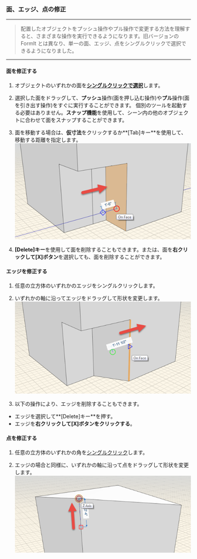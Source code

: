 

### 面、エッジ、点の修正

---

> 配置したオブジェクトをプッシュ操作やプル操作で変更する方法を理解すると、さまざまな操作を実行できるようになります。旧バージョンの FormIt とは異なり、単一の面、エッジ、点をシングルクリックで選択できるようになりました。

---

#### 面を修正する

1. オブジェクトのいずれかの面を[**シングルクリックで選択**](select-edge-face-or-object.md)します。

2. 選択した面をドラッグして、**プッシュ**操作(面を押し込む操作)や**プル**操作(面を引き出す操作)をすぐに実行することができます。 個別のツールを起動する必要はありません。**スナップ機能**を使用して、シーン内の他のオブジェクトに合わせて面をスナップすることができます。

3. 面を移動する場合は、**仮寸法**をクリックするか**[Tab]キー**を使用して、移動する距離を指定します。![](images/b61b2045-21a9-434b-b806-6cfa16e94fdd.png)

4. **[Delete]キー**を使用して面を削除することもできます。または、面を**右クリックして[X]ボタン**を選択しても、面を削除することができます。
#### エッジを修正する

1. 任意の立方体のいずれかのエッジをシングルクリックします。

2. いずれかの軸に沿ってエッジをドラッグして形状を変更します。![](images/934b206f-0d73-4530-b89f-e9b0181e2a55.png)

3. 以下の操作により、エッジを削除することもできます。

* エッジを選択して**[Delete]キー**を押す。
* エッジを**右クリックして[X]ボタンをクリックする**。

#### 点を修正する

1. 任意の立方体のいずれかの角を[シングルクリック](select-edge-face-or-object.md)します。

2. エッジの場合と同様に、いずれかの軸に沿って点をドラッグして形状を変更します。![](images/439874f1-e07d-4d45-9574-f52ce2761536.png)

